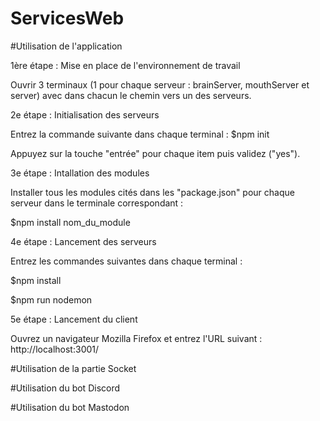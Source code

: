 # ServicesWeb

#Utilisation de l'application

1ère étape : Mise en place de l'environnement de travail

Ouvrir 3 terminaux (1 pour chaque serveur : brainServer, mouthServer et server) avec dans chacun le chemin vers un des serveurs.

2e étape : Initialisation des serveurs

Entrez la commande suivante dans chaque terminal :
$npm init

Appuyez sur la touche "entrée" pour chaque item puis validez ("yes").

3e étape : Intallation des modules

Installer tous les modules cités dans les "package.json" pour chaque serveur dans le terminale correspondant :

$npm install nom_du_module

4e étape : Lancement des serveurs

Entrez les commandes suivantes dans chaque terminal :

$npm install

$npm run nodemon

5e étape : Lancement du client

Ouvrez un navigateur Mozilla Firefox et entrez l'URL suivant :
http://localhost:3001/

#Utilisation de la partie Socket

#Utilisation du bot Discord

#Utilisation du bot Mastodon
